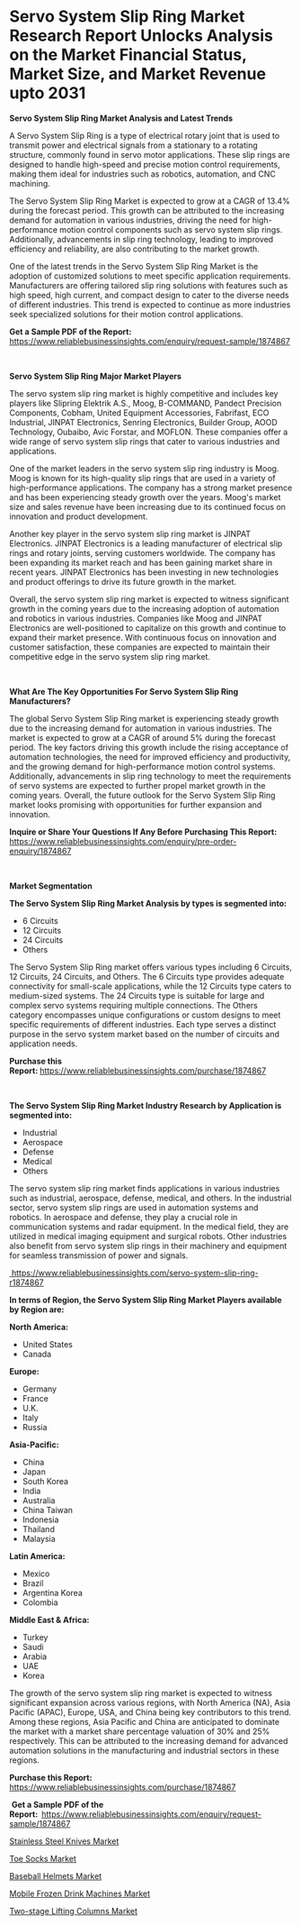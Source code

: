 <p><h1>Servo System Slip Ring Market Research Report Unlocks Analysis on the Market Financial Status, Market Size, and Market Revenue upto 2031</h1></p><p><strong>Servo System Slip Ring Market Analysis and Latest Trends</strong></p>
<p><p>A Servo System Slip Ring is a type of electrical rotary joint that is used to transmit power and electrical signals from a stationary to a rotating structure, commonly found in servo motor applications. These slip rings are designed to handle high-speed and precise motion control requirements, making them ideal for industries such as robotics, automation, and CNC machining.</p><p>The Servo System Slip Ring Market is expected to grow at a CAGR of 13.4% during the forecast period. This growth can be attributed to the increasing demand for automation in various industries, driving the need for high-performance motion control components such as servo system slip rings. Additionally, advancements in slip ring technology, leading to improved efficiency and reliability, are also contributing to the market growth.</p><p>One of the latest trends in the Servo System Slip Ring Market is the adoption of customized solutions to meet specific application requirements. Manufacturers are offering tailored slip ring solutions with features such as high speed, high current, and compact design to cater to the diverse needs of different industries. This trend is expected to continue as more industries seek specialized solutions for their motion control applications.</p></p>
<p><strong>Get a Sample PDF of the Report:&nbsp;</strong> <a href="https://www.reliablebusinessinsights.com/enquiry/request-sample/1874867">https://www.reliablebusinessinsights.com/enquiry/request-sample/1874867</a></p>
<p>&nbsp;</p>
<p><strong>Servo System Slip Ring Major Market Players</strong></p>
<p><p>The servo system slip ring market is highly competitive and includes key players like Slipring Elektrik A.S., Moog, B-COMMAND, Pandect Precision Components, Cobham, United Equipment Accessories, Fabrifast, ECO Industrial, JINPAT Electronics, Senring Electronics, Builder Group, AOOD Technology, Oubaibo, Avic Forstar, and MOFLON. These companies offer a wide range of servo system slip rings that cater to various industries and applications.</p><p>One of the market leaders in the servo system slip ring industry is Moog. Moog is known for its high-quality slip rings that are used in a variety of high-performance applications. The company has a strong market presence and has been experiencing steady growth over the years. Moog's market size and sales revenue have been increasing due to its continued focus on innovation and product development.</p><p>Another key player in the servo system slip ring market is JINPAT Electronics. JINPAT Electronics is a leading manufacturer of electrical slip rings and rotary joints, serving customers worldwide. The company has been expanding its market reach and has been gaining market share in recent years. JINPAT Electronics has been investing in new technologies and product offerings to drive its future growth in the market.</p><p>Overall, the servo system slip ring market is expected to witness significant growth in the coming years due to the increasing adoption of automation and robotics in various industries. Companies like Moog and JINPAT Electronics are well-positioned to capitalize on this growth and continue to expand their market presence. With continuous focus on innovation and customer satisfaction, these companies are expected to maintain their competitive edge in the servo system slip ring market.</p></p>
<p>&nbsp;</p>
<p><strong>What Are The Key Opportunities For Servo System Slip Ring Manufacturers?</strong></p>
<p><p>The global Servo System Slip Ring market is experiencing steady growth due to the increasing demand for automation in various industries. The market is expected to grow at a CAGR of around 5% during the forecast period. The key factors driving this growth include the rising acceptance of automation technologies, the need for improved efficiency and productivity, and the growing demand for high-performance motion control systems. Additionally, advancements in slip ring technology to meet the requirements of servo systems are expected to further propel market growth in the coming years. Overall, the future outlook for the Servo System Slip Ring market looks promising with opportunities for further expansion and innovation.</p></p>
<p><strong>Inquire or Share Your Questions If Any Before Purchasing This Report:</strong> <a href="https://www.reliablebusinessinsights.com/enquiry/pre-order-enquiry/1874867">https://www.reliablebusinessinsights.com/enquiry/pre-order-enquiry/1874867</a></p>
<p>&nbsp;</p>
<p><strong>Market Segmentation</strong></p>
<p><strong>The Servo System Slip Ring Market Analysis by types is segmented into:</strong></p>
<p><ul><li>6 Circuits</li><li>12 Circuits</li><li>24 Circuits</li><li>Others</li></ul></p>
<p><p>The Servo System Slip Ring market offers various types including 6 Circuits, 12 Circuits, 24 Circuits, and Others. The 6 Circuits type provides adequate connectivity for small-scale applications, while the 12 Circuits type caters to medium-sized systems. The 24 Circuits type is suitable for large and complex servo systems requiring multiple connections. The Others category encompasses unique configurations or custom designs to meet specific requirements of different industries. Each type serves a distinct purpose in the servo system market based on the number of circuits and application needs.</p></p>
<p><strong>Purchase this Report:&nbsp;</strong><a href="https://www.reliablebusinessinsights.com/purchase/1874867">https://www.reliablebusinessinsights.com/purchase/1874867</a></p>
<p>&nbsp;</p>
<p><strong>The Servo System Slip Ring Market Industry Research by Application is segmented into:</strong></p>
<p><ul><li>Industrial</li><li>Aerospace</li><li>Defense</li><li>Medical</li><li>Others</li></ul></p>
<p><p>The servo system slip ring market finds applications in various industries such as industrial, aerospace, defense, medical, and others. In the industrial sector, servo system slip rings are used in automation systems and robotics. In aerospace and defense, they play a crucial role in communication systems and radar equipment. In the medical field, they are utilized in medical imaging equipment and surgical robots. Other industries also benefit from servo system slip rings in their machinery and equipment for seamless transmission of power and signals.</p></p>
<p><a href="https://www.reliablebusinessinsights.com/servo-system-slip-ring-r1874867">&nbsp;https://www.reliablebusinessinsights.com/servo-system-slip-ring-r1874867</a></p>
<p><strong>In terms of Region, the Servo System Slip Ring Market Players available by Region are:</strong></p>
<p>
    <p> <strong> North America: </strong>
        <ul>
            <li>United States</li>
            <li>Canada</li>
        </ul>
        </p> 
    <p> <strong> Europe: </strong>
        <ul>
            <li>Germany</li>
            <li>France</li>
            <li>U.K.</li>
            <li>Italy</li>
            <li>Russia</li>
        </ul>
        </p> 
    <p> <strong> Asia-Pacific: </strong>
        <ul>
            <li>China</li>
            <li>Japan</li>
            <li>South Korea</li>
            <li>India</li>
            <li>Australia</li>
            <li>China Taiwan</li>
            <li>Indonesia</li>
            <li>Thailand</li>
            <li>Malaysia</li>
        </ul>
        </p> 
    <p> <strong> Latin America: </strong>
        <ul>
            <li>Mexico</li>
            <li>Brazil</li>
            <li>Argentina Korea</li>
            <li>Colombia</li>
        </ul>
        </p> 
    <p> <strong> Middle East & Africa: </strong>
        <ul>
            <li>Turkey</li>
            <li>Saudi</li>
            <li>Arabia</li>
            <li>UAE</li>
            <li>Korea</li>
        </ul>
    </p>
    </p>
<p><p>The growth of the servo system slip ring market is expected to witness significant expansion across various regions, with North America (NA), Asia Pacific (APAC), Europe, USA, and China being key contributors to this trend. Among these regions, Asia Pacific and China are anticipated to dominate the market with a market share percentage valuation of 30% and 25% respectively. This can be attributed to the increasing demand for advanced automation solutions in the manufacturing and industrial sectors in these regions.</p></p>
<p><strong>Purchase this Report: </strong><a href="https://www.reliablebusinessinsights.com/purchase/1874867">https://www.reliablebusinessinsights.com/purchase/1874867</a></p>
<p>&nbsp;<strong>Get a Sample PDF of the Report:&nbsp;&nbsp;</strong><a href="https://www.reliablebusinessinsights.com/enquiry/request-sample/1874867">https://www.reliablebusinessinsights.com/enquiry/request-sample/1874867</a></p>
<p><strong></strong></p>
<p><p><a href="https://medium.com/@rachel.baile55467/stainless-steel-knives-market-size-share-analysis-growth-trends-forecast-2024-2031-12a33851d6d7">Stainless Steel Knives Market</a></p><p><a href="https://medium.com/@caraleeh23/toe-socks-market-outlook-complete-industry-analysis-2024-to-2031-a237c8f31326">Toe Socks Market</a></p><p><a href="https://medium.com/@maria.hardacre7345/insights-into-the-baseball-helmets-market-market-players-market-size-geographical-regions-and-0780fafc541f">Baseball Helmets Market</a></p><p><a href="https://github.com/JosephWillisbXXgf/Market-Research-Report-List-1/blob/main/mobile-frozen-drink-machines-market.md">Mobile Frozen Drink Machines Market</a></p><p><a href="https://github.com/nathandecarvalho/Market-Research-Report-List-4/blob/main/two-stage-lifting-columns-market.md">Two-stage Lifting Columns Market</a></p></p>